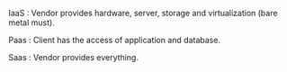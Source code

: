 
IaaS : Vendor provides hardware, server, storage and virtualization (bare metal must).

Paas : Client has the access of application and database.

Saas : Vendor provides everything. 
